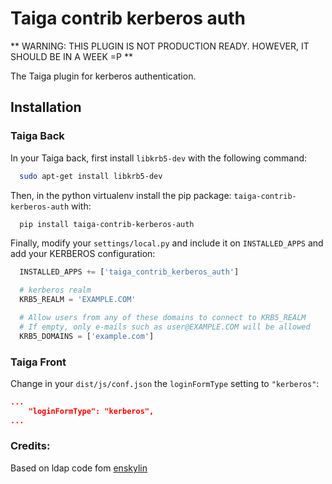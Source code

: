 Taiga contrib kerberos auth
=======================

** WARNING: THIS PLUGIN IS NOT PRODUCTION READY. HOWEVER, IT SHOULD BE IN A WEEK =P **

The Taiga plugin for kerberos authentication.

Installation
------------

### Taiga Back

In your Taiga back, first install `libkrb5-dev` with the following command:

```bash
  sudo apt-get install libkrb5-dev
```

Then, in the python virtualenv install the pip package:
`taiga-contrib-kerberos-auth` with:

```bash
  pip install taiga-contrib-kerberos-auth
```

Finally, modify your `settings/local.py` and include it on `INSTALLED_APPS` and add your
KERBEROS configuration:

```python
  INSTALLED_APPS += ['taiga_contrib_kerberos_auth']

  # kerberos realm
  KRB5_REALM = 'EXAMPLE.COM'

  # Allow users from any of these domains to connect to KRB5_REALM
  # If empty, only e-mails such as user@EXAMPLE.COM will be allowed
  KRB5_DOMAINS = ['example.com']
```

### Taiga Front

Change in your `dist/js/conf.json` the `loginFormType` setting to `"kerberos"`:

```json
...
    "loginFormType": "kerberos",
...
```


### Credits:

Based on ldap code fom [enskylin](https://github.com/ensky/taiga-contrib-ldap-auth)
